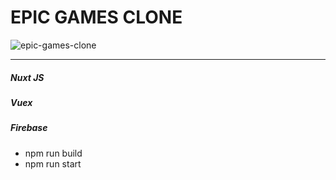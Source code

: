# EPIC GAMES CLONE

![epic-games-clone](https://user-images.githubusercontent.com/70384088/195578401-06a36a14-5503-40ab-83e5-2a4b7b3605e2.PNG)


<hr/>

##### Nuxt JS
##### Vuex
##### Firebase

* npm run build
* npm run start
